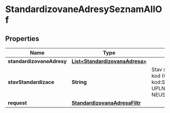 

# StandardizovaneAdresySeznamAllOf


## Properties

| Name | Type | Description | Notes |
|------------ | ------------- | ------------- | -------------|
|**standardizovaneAdresy** | [**List&lt;StandardizovanaAdresa&gt;**](StandardizovanaAdresa.md) |  |  [optional] |
|**stavStandardizace** | **String** | Stav standardizace adresy - kod (Číselník kod:StavStandardizaceAdresy) UPLNA, CASTECNA_OBEC/..., NEUSPESNA |  [optional] |
|**request** | [**StandardizovanaAdresaFiltr**](StandardizovanaAdresaFiltr.md) |  |  [optional] |




